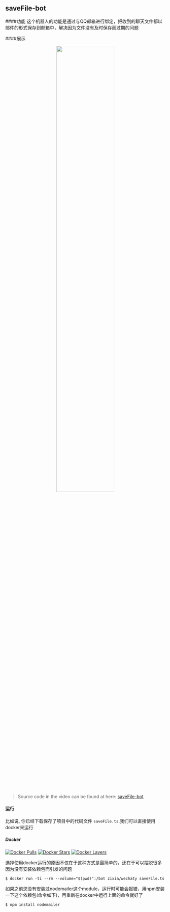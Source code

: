 ## saveFile-bot 
####功能
这个机器人的功能是通过与QQ邮箱进行绑定，把收到的聊天文件都以邮件的形式保存到邮箱中，解决因为文件没有及时保存而过期的问题

####展示
<div align="center">
<a target="_blank" href="https://v.qq.com/x/page/g0515hgx4da.html"><img src="https://cloud.githubusercontent.com/assets/1361891/21722581/3ec957d0-d468-11e6-8888-a91c236e0ba2.jpg" border=0 width="60%"></a>
</div>

> Source code in the video can be found at here: [saveFile-bot](https://github.com/lijiarui/wechaty-getting-started)

#### 运行

比如说, 你已经下载保存了项目中的代码文件 `saveFile.ts`.我们可以直接使用docker来运行

##### Docker

[![Docker Pulls](https://img.shields.io/docker/pulls/zixia/wechaty.svg?maxAge=2592000)](https://hub.docker.com/r/zixia/wechaty/) [![Docker Stars](https://img.shields.io/docker/stars/zixia/wechaty.svg?maxAge=2592000)](https://hub.docker.com/r/zixia/wechaty/) [![Docker Layers](https://images.microbadger.com/badges/image/zixia/wechaty.svg)](https://microbadger.com/#/images/zixia/wechaty)

选择使用docker运行的原因不仅在于这种方式是最简单的，还在于可以摆脱很多因为没有安装依赖包而引发的问题

```shell
$ docker run -ti --rm --volume="$(pwd)":/bot zixia/wechaty saveFile.ts
```
如果之前您没有安装过nodemailer这个module，运行时可能会报错，用npm安装一下这个依赖包(命令如下)，再重新在docker中运行上面的命令就好了
```shell
$ npm install nodemailer
```

